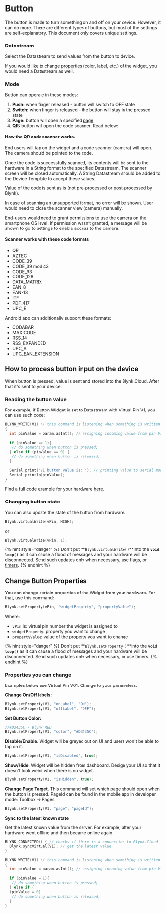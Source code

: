 # Button

The button is made to turn something on and off on your device. However, it can do more. There are different types of buttons, but most of the settings are self-explanatory. This document only covers unique settings.&#x20;



### Datastream

Select the Datastream to send values from the button to device.&#x20;

If you would like to change [properties](https://docs.blynk.io/en/blynk.apps/widgets-app/button#change-button-properties) (color, label, etc.) of the widget, you would need a Datastream as well.&#x20;



### Mode

Button can operate in these modes:&#x20;

1. **Push:** when finger released - button will switch to OFF state
2. **Switch:** when finger is released - the button will stay in the pressed state
3. **Page:** button will open a specified [page](../pages.md)
4. **QR:** button will open the code scanner. Read below:

#### How the QR code scanner works.

End users will tap on the widget and a code scanner (camera) will open. The camera should be pointed to the code.

Once the code is successfully scanned, its contents will be sent to the hardware in a String format to the specified Datastream. The scanner screen will be closed automatically. A String Datastream should be added to the Device Template to accept these values.

Value of the code is sent as is (not pre-processed or post-processed by Blynk).&#x20;

In case of scanning an unsupported format, no error will be shown. User would need to close the scanner view (camera) manually.

End-users would need to grant permissions to use the camera on the smartphone OS level. If permission wasn’t granted, a message will be shown to go to settings to enable access to the camera.

#### Scanner works with these code formats

* QR&#x20;
* AZTEC
* CODE\_39
* CODE\_39 mod 43
* CODE\_93&#x20;
* CODE\_128&#x20;
* DATA\_MATRIX
* EAN\_8
* EAN-13
* ITF
* PDF\_417
* UPC\_E

Android app can additionally support these formats:

* CODABAR
* MAXICODE
* RSS\_14
* RSS\_EXPANDED
* UPC\_A
* UPC\_EAN\_EXTENSION



## How to process button input on the device

When button is pressed, value is sent and stored into the Blynk.Cloud. After that it's sent to your device.

### Reading the button value

For example, if Button Widget is set to Datastream with Virtual Pin V1, you can use such code:

```cpp
BLYNK_WRITE(V1) // this command is listening when something is written to V1
{
  int pinValue = param.asInt(); // assigning incoming value from pin V1 to a variable
  
  if (pinValue == 1){
   // do something when button is pressed;
  } else if (pinValue == 0) {
   // do something when button is released;
  }
  
  Serial.print("V1 button value is: "); // printing value to serial monitor
  Serial.println(pinValue);
}
```

Find a full code example for your hardware [here](https://examples.blynk.cc/?board=ESP32\&shield=ESP32%20WiFi\&example=GettingStarted%2FGetData).&#x20;



### Changing button state

You can also update the state of the button from hardware.

```cpp
Blynk.virtualWrite(vPin, HIGH);
```

or

```cpp
Blynk.virtualWrite(vPin, 1);
```

{% hint style="danger" %}
Don't put **`Blynk.virtualWrite()`**into the **`void loop()`** as it can cause a flood of messages and your hardware will be disconnected. Send such updates only when necessary, use flags, or [timers](https://docs.blynk.io/en/blynk.edgent-firmware-api/blynk-timer).
{% endhint %}

##

## Change Button Properties

You can change certain properties of the Widget from your hardware. For that, use this command:&#x20;

```cpp
Blynk.setProperty(vPin, "widgetProperty", "propertyValue"); 
```

Where:&#x20;

* `vPin` is: virtual pin number the widget is assigned to
* `widgetProperty`: property you want to change
* `propertyValue`: value of the property you want to change

{% hint style="danger" %}
Don't put **`Blynk.setProperty()`**into the **`void loop()`** as it can cause a flood of messages and your hardware will be disconnected. Send such updates only when necessary, or use timers.
{% endhint %}



### Properties you can change

Examples below use Virtual Pin V01. Change to your parameters.&#x20;

**Change On/Off labels:**

```cpp
Blynk.setProperty(V1, "onLabel", "ON");
Blynk.setProperty(V1, "offLabel", "OFF");
```



**Set Button Color:**

```cpp
//#D3435C - Blynk RED 
Blynk.setProperty(V1, "color", "#D3435C");
```



**Disable/Enable**. Widget will be greyed out on UI and users won't be able to tap on it.

```cpp
Blynk.setProperty(V1, "isDisabled", true);
```



**Show/Hide**. Widget will be hidden from dashboard. Design your UI so that it doesn't look weird when there is no widget.

```cpp
Blynk.setProperty(V1, "isHidden", true);
```



**Change Page Target**. This command will set which page should open when the button is pressed. PageId can be found in the mobile app in developer mode:  Toolbox -> Pages

```cpp
Blynk.setProperty(V1, "page", "pageId");
```



**Sync to the latest known state**&#x20;

Get the latest known value from the server. For example, after your hardware went offline and then became online again.

```cpp
BLYNK_CONNECTED() { // checks if there is a connection to Blynk.Cloud  
  Blynk.syncVirtual(V1); // get the latest value
}

BLYNK_WRITE(V1) // this command is listening when something is written to V1
{
  int pinValue = param.asInt(); // assigning incoming value from pin V1 to a variable
  
  if (pinValue = 1){
   // do something when button is pressed;
  } else if {
  (pinValue = 0)
   // do something when button is released;
  }
}
```
